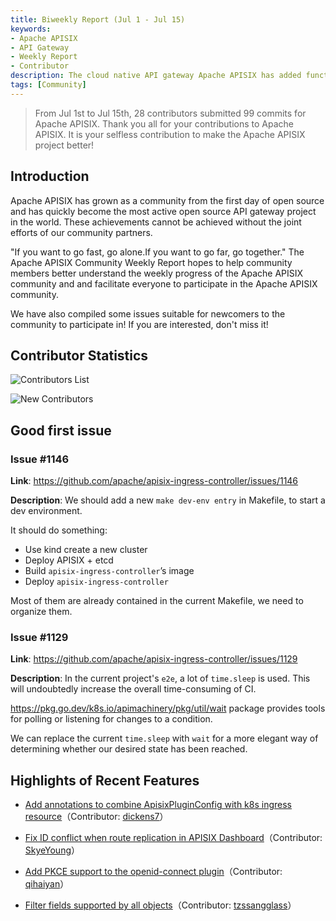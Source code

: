 ```yaml
---
title: Biweekly Report (Jul 1 - Jul 15)
keywords:
- Apache APISIX
- API Gateway
- Weekly Report
- Contributor
description: The cloud native API gateway Apache APISIX has added functions such as supporting custom plugin priorities and checking plugin_metadata in configuration files in the past two weeks.
tags: [Community]
---
```


> From Jul 1st to Jul 15th, 28 contributors submitted 99 commits for Apache APISIX. Thank you all for your contributions to Apache APISIX. It is your selfless contribution to make the Apache APISIX project better!

<!--truncate-->

## Introduction

Apache APISIX has grown as a community from the first day of open source and has quickly become the most active open source API gateway project in the world. These achievements cannot be achieved without the joint efforts of our community partners.

"If you want to go fast, go alone.If you want to go far, go together." The Apache APISIX Community Weekly Report hopes to help community members better understand the weekly progress of the Apache APISIX community and and facilitate everyone to participate in the Apache APISIX community.

We have also compiled some issues suitable for newcomers to the community to participate in! If you are interested, don't miss it!

## Contributor Statistics

![Contributors List](https://static.apiseven.com/2022/weeklyreport/0721/4.jpg)

![New Contributors](https://static.apiseven.com/2022/weeklyreport/0721/5yingwen.png)

## Good first issue

### Issue #1146

**Link**: https://github.com/apache/apisix-ingress-controller/issues/1146

**Description**: We should add a new `make dev-env entry` in Makefile, to start a dev environment.

It should do something:

- Use kind create a new cluster
- Deploy APISIX + etcd
- Build `apisix-ingress-controller`’s image
- Deploy `apisix-ingress-controller`

Most of them are already contained in the current Makefile, we need to organize them.

### Issue #1129

**Link**: https://github.com/apache/apisix-ingress-controller/issues/1129

**Description**: In the current project's `e2e`, a lot of `time.sleep` is used. This will undoubtedly increase the overall time-consuming of CI.

https://pkg.go.dev/k8s.io/apimachinery/pkg/util/wait package provides tools for polling or listening for changes to a condition.

We can replace the current `time.sleep` with `wait` for a more elegant way of determining whether our desired state has been reached.

## Highlights of Recent Features

- [Add annotations to combine ApisixPluginConfig with k8s ingress resource](https://github.com/apache/apisix-ingress-controller/pull/1139)（Contributor: [dickens7](https://github.com/dickens7)）

- [Fix ID conflict when route replication in APISIX Dashboard](https://github.com/apache/apisix-dashboard/pull/2501)（Contributor: [SkyeYoung](https://github.com/SkyeYoung)）

- [Add PKCE support to the openid-connect plugin](https://github.com/apache/apisix/pull/7370)（Contributor: [qihaiyan](https://github.com/qihaiyan)）

- [Filter fields supported by all objects](https://github.com/apache/apisix/pull/7391)（Contributor: [tzssangglass](https://github.com/tzssangglass)）
